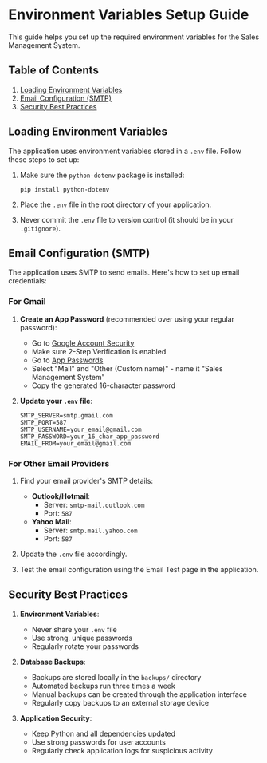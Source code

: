 # Environment Variables Setup Guide

This guide helps you set up the required environment variables for the Sales Management System.

## Table of Contents
1. [Loading Environment Variables](#loading-environment-variables)
2. [Email Configuration (SMTP)](#email-configuration-smtp)
3. [Security Best Practices](#security-best-practices)

## Loading Environment Variables

The application uses environment variables stored in a `.env` file. Follow these steps to set up:

1. Make sure the `python-dotenv` package is installed:
   ```
   pip install python-dotenv
   ```

2. Place the `.env` file in the root directory of your application.

3. Never commit the `.env` file to version control (it should be in your `.gitignore`).

## Email Configuration (SMTP)

The application uses SMTP to send emails. Here's how to set up email credentials:

### For Gmail

1. **Create an App Password** (recommended over using your regular password):
   - Go to [Google Account Security](https://myaccount.google.com/security)
   - Make sure 2-Step Verification is enabled
   - Go to [App Passwords](https://myaccount.google.com/apppasswords)
   - Select "Mail" and "Other (Custom name)" - name it "Sales Management System"
   - Copy the generated 16-character password

2. **Update your `.env` file**:
   ```
   SMTP_SERVER=smtp.gmail.com
   SMTP_PORT=587
   SMTP_USERNAME=your_email@gmail.com
   SMTP_PASSWORD=your_16_char_app_password
   EMAIL_FROM=your_email@gmail.com
   ```

### For Other Email Providers

1. Find your email provider's SMTP details:
   - **Outlook/Hotmail**: 
     - Server: `smtp-mail.outlook.com`
     - Port: `587`
   - **Yahoo Mail**:
     - Server: `smtp.mail.yahoo.com`
     - Port: `587`

2. Update the `.env` file accordingly.

3. Test the email configuration using the Email Test page in the application.

## Security Best Practices

1. **Environment Variables**:
   - Never share your `.env` file
   - Use strong, unique passwords
   - Regularly rotate your passwords

2. **Database Backups**:
   - Backups are stored locally in the `backups/` directory
   - Automated backups run three times a week
   - Manual backups can be created through the application interface
   - Regularly copy backups to an external storage device

3. **Application Security**:
   - Keep Python and all dependencies updated
   - Use strong passwords for user accounts
   - Regularly check application logs for suspicious activity 